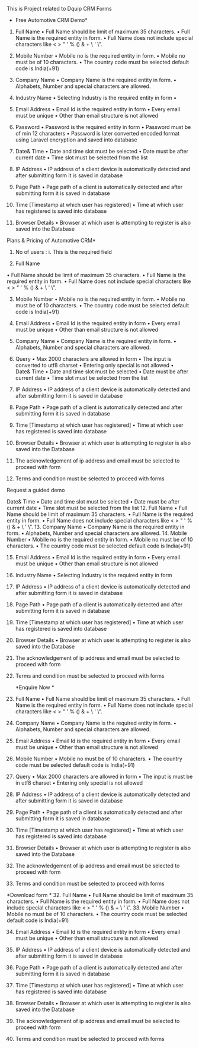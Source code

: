 This is Project related to Dquip CRM Forms


* Free Automotive CRM Demo*

1.	Full Name
    •	Full Name should be limit of maximum 35 characters.
    •	Full Name is the required entity in form.
    •	Full Name does not include special characters like < > " ' % () & + \ \' \”.

2.	Mobile Number
    •	Mobile no is the required entity in form.
    •	Mobile no must be of 10 characters.
    •	The country code must be selected default code is India(+91)
3.	Company Name
    •	Company Name is the required entity in form.
    •	Alphabets, Number and special characters are allowed.
4.	Industry Name
    •	Selecting Industry is the required entity in form
•	
5.	Email Address
    •	Email Id is the required entity in form
    •	Every email must be unique 
    •	Other than email structure is not allowed
6.	Password
    •	Password is the required entity in form
    •	Password must be of min 12 characters 
    •	Password is later converted encoded  format using Laravel encryption and saved into database
7.	Date& Time
    •	Date and time slot must be selected 
    •	Date must be after current date
    •	Time slot must be selected from the list


8.	IP Address
•	    IP address of a client device is automatically detected and after submitting form it is saved in database

9.	Page Path
    •	Page path of a client is automatically detected and after submitting form it is saved in database

10.	Time [Timestamp at which user has registered]
    •	Time at which user has registered is saved into database
11.	Browser Details
    •	Browser at which user is attempting to register is also saved into the Database
    
  
  
  
  
  
    
Plans & Pricing of Automotive CRM*

1.	No of users :
i.	This is the required field 


2.	Full Name

•	Full Name should be limit of maximum 35 characters.
•	Full Name is the required entity in form.
•	Full Name does not include special characters like < > " ' % () & + \ \' \”.

3.	Mobile Number
•	Mobile no is the required entity in form.
•	Mobile no must be of 10 characters.
•	The country code must be selected default code is India(+91)
4.	Email Address
•	Email Id is the required entity in form
•	Every email must be unique 
•	Other than email structure is not allowed


5.	Company Name
•	Company Name is the required entity in form.
•	Alphabets, Number and special characters are allowed.
6.	Query 
•	Max 2000 characters are allowed in form 
•	The input is converted to utf8 charset
•	Entering only special is not allowed 
•	
Date& Time
•	Date and time slot must be selected 
•	Date must be after current date
•	Time slot must be selected from the list


7.	IP Address
•	IP address of a client device is automatically detected and after submitting form it is saved in database

8.	Page Path
•	Page path of a client is automatically detected and after submitting form it is saved in database

9.	Time [Timestamp at which user has registered]
•	Time at which user has registered is saved into database
10.	Browser Details
•	Browser at which user is attempting to register is also saved into the Database
11.	The acknowledgement of ip address and email must be selected to proceed with form
12.	Terms and condition must be selected to proceed with forms








Request a guided demo  


Date& Time
•	Date and time slot must be selected 
•	Date must be after current date
•	Time slot must be selected from the list
12.	Full Name
•	Full Name should be limit of maximum 35 characters.
•	Full Name is the required entity in form.
•	Full Name does not include special characters like < > " ' % () & + \ \' \”.
13.	Company Name
•	Company Name is the required entity in form.
•	Alphabets, Number and special characters are allowed.
14.	Mobile Number
•	Mobile no is the required entity in form.
•	Mobile no must be of 10 characters.
•	The country code must be selected default code is India(+91)

15.	Email Address
•	Email Id is the required entity in form
•	Every email must be unique 
•	Other than email structure is not allowed
16.	Industry Name
•	Selecting Industry is the required entity in form

17.	IP Address
•	IP address of a client device is automatically detected and after submitting form it is saved in database

18.	Page Path
•	Page path of a client is automatically detected and after submitting form it is saved in database

19.	Time [Timestamp at which user has registered]
•	Time at which user has registered is saved into database
20.	Browser Details
•	Browser at which user is attempting to register is also saved into the Database


1.	The acknowledgement of ip address and email must be selected to proceed with form
2.	Terms and condition must be selected to proceed with forms





	*Enquire Now *
    
21.	Full Name
•	Full Name should be limit of maximum 35 characters.
•	Full Name is the required entity in form.
•	Full Name does not include special characters like < > " ' % () & + \ \' \”.
22.	Company Name
•	Company Name is the required entity in form.
•	Alphabets, Number and special characters are allowed.

23.	Email Address
•	Email Id is the required entity in form
•	Every email must be unique 
•	Other than email structure is not allowed
24.	Mobile Number
•	Mobile no must be of 10 characters.
•	The country code must be selected default code is India(+91)
25.	Query 
•	Max 2000 characters are allowed in form 
•	The input is must be in utf8 charset
•	Entering only special is not allowed 
26.	IP Address
•	IP address of a client device is automatically detected and after submitting form it is saved in database

27.	Page Path
•	Page path of a client is automatically detected and after submitting form it is saved in database

28.	Time [Timestamp at which user has registered]
•	Time at which user has registered is saved into database
29.	Browser Details
•	Browser at which user is attempting to register is also saved into the Database


30.	The acknowledgement of ip address and email must be selected to proceed with form
31.	Terms and condition must be selected to proceed with forms






*Download form *
32.	Full Name
•	Full Name should be limit of maximum 35 characters.
•	Full Name is the required entity in form.
•	Full Name does not include special characters like < > " ' % () & + \ \' \”.
33.	Mobile Number
•	Mobile no must be of 10 characters.
•	The country code must be selected default code is India(+91)

34.	Email Address
•	Email Id is the required entity in form
•	Every email must be unique 
•	Other than email structure is not allowed
35.	IP Address
•	IP address of a client device is automatically detected and after submitting form it is saved in database

36.	Page Path
•	Page path of a client is automatically detected and after submitting form it is saved in database

37.	Time [Timestamp at which user has registered]
•	Time at which user has registered is saved into database
38.	Browser Details
•	Browser at which user is attempting to register is also saved into the Database


3.	The acknowledgement of ip address and email must be selected to proceed with form
4.	Terms and condition must be selected to proceed with forms





